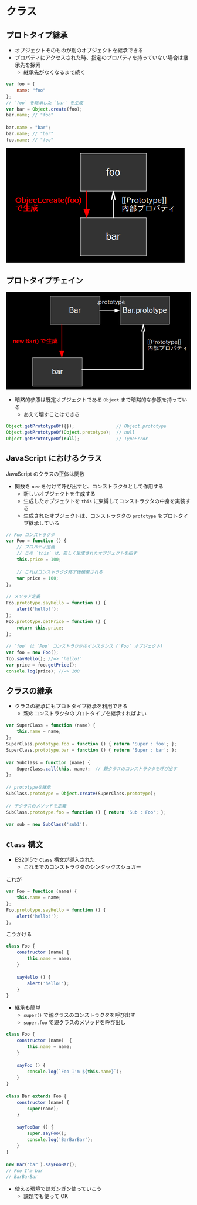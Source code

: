 クラス
================================================================

## プロトタイプ継承

* オブジェクトそのものが別のオブジェクトを継承できる
* プロパティにアクセスされた時、指定のプロパティを持っていない場合は継承先を探索
  * 継承先がなくなるまで続く

```javascript
var foo = {
    name: "foo"
};
// `foo` を継承した `bar` を生成
var bar = Object.create(foo);
bar.name; // "foo"

bar.name = "bar";
bar.name; // "bar"
foo.name; // "foo"
```

![プロトタイプ](./js-prototype-1.png)


## プロトタイプチェイン

![プロトタイプチェイン](./js-prototype-2.png)

* 暗黙的参照は既定オブジェクトである `Object` まで暗黙的な参照を持っている
  * あえて壊すことはできる

```javascript
Object.getPrototypeOf({});                // Object.prototype
Object.getPrototypeOf(Object.prototype);  // null
Object.getPrototypeOf(null);              // TypeError
```


## JavaScript におけるクラス

JavaScript のクラスの正体は関数

* 関数を `new` を付けて呼び出すと、コンストラクタとして作用する
  * 新しいオブジェクトを生成する
  * 生成したオブジェクトを `this` に束縛してコンストラクタの中身を実装する
  * 生成されたオブジェクトは、コンストラクタの `prototype` をプロトタイプ継承している

```javascript
// Foo コンストラクタ
var Foo = function () {
    // プロパティ定義    
    // この `this` は、新しく生成されたオブジェクトを指す
    this.price = 100;  

    // これはコンストラクタ終了後破棄される
    var price = 100;  
};

// メソッド定義
Foo.prototype.sayHello = function () {
    alert('hello!');
};
Foo.prototype.getPrice = function () {
    return this.price;
};

// `foo` は `Foo` コンストラクタのインスタンス (`Foo` オブジェクト)
var foo = new Foo();
foo.sayHello(); //=> 'hello!'
var price = foo.getPrice();
console.log(price); //=> 100
```


## クラスの継承

- クラスの継承にもプロトタイプ継承を利用できる
  - 親のコンストラクタのプロトタイプを継承すればよい

```javascript
var SuperClass = function (name) {
    this.name = name;
};
SuperClass.prototype.foo = function () { return 'Super : foo'; };
SuperClass.prototype.bar = function () { return 'Super : bar'; };

var SubClass = function (name) {
    SuperClass.call(this, name);  // 親クラスのコンストラクタを呼び出す
};

// prototypeを継承
SubClass.prototype = Object.create(SuperClass.prototype);

// 子クラスのメソッドを定義
SubClass.prototype.foo = function () { return 'Sub : Foo'; };

var sub = new SubClass('sub1');
```


## `Class` 構文

- ES2015で `Class` 構文が導入された
  - これまでのコンストラクタのシンタックスシュガー

これが
```javascript
var Foo = function (name) {
    this.name = name;
};
Foo.prototype.sayHello = function () {
    alert('hello!');
};
```

こうかける
```javascript
class Foo {
    constructor (name) {
        this.name = name;
    }

    sayHello () {
        alert('hello!');
    }
}
```

- 継承も簡単
  - `super()` で親クラスのコンストラクタを呼び出す
  - `super.foo` で親クラスのメソッドを呼び出し

```javascript
class Foo {
    constructor (name)  {
        this.name = name;
    }

    sayFoo () {
        console.log(`Foo I'm ${this.name}`);
    }
}

class Bar extends Foo {
    constructor (name) {
        super(name);
    }

    sayFooBar () {
        super.sayFoo();
        console.log('BarBarBar');
    }
}

new Bar('bar').sayFooBar();
// Foo I'm bar
// BarBarBar
```

- 使える環境ではガンガン使っていこう
  - 課題でも使って OK
